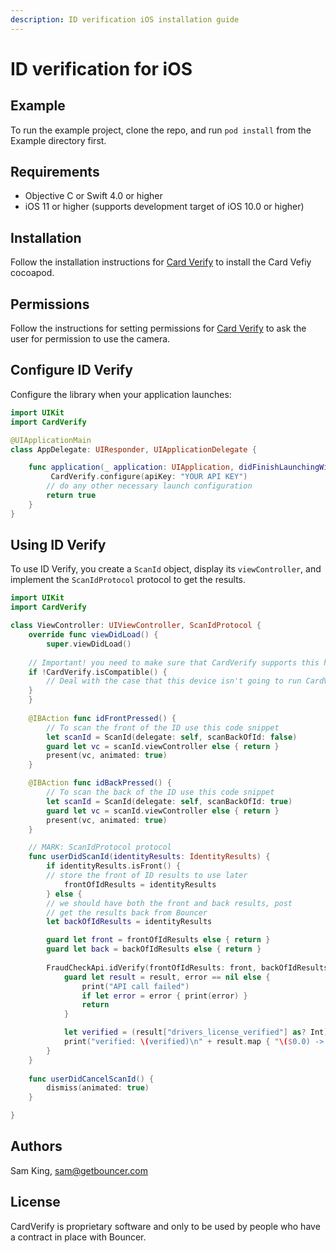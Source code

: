 ```yaml
---
description: ID verification iOS installation guide
---
```


# ID verification for iOS

## Example

To run the example project, clone the repo, and run `pod install` from the Example directory first.

## Requirements

* Objective C or Swift 4.0 or higher
* iOS 11 or higher \(supports development target of iOS 10.0 or higher\)

## Installation

Follow the installation instructions for [Card Verify](../card-verify/ios-integration-guide/) to install the Card Vefiy cocoapod.

## Permissions

Follow the instructions for setting permissions for [Card Verify](../card-verify/ios-integration-guide/) to ask the user for permission to use the camera.

## Configure ID Verify

Configure the library when your application launches:

```swift
import UIKit
import CardVerify

@UIApplicationMain
class AppDelegate: UIResponder, UIApplicationDelegate {

    func application(_ application: UIApplication, didFinishLaunchingWithOptions launchOptions: [UIApplicationLaunchOptionsKey: Any]?) -> Bool {
    	 CardVerify.configure(apiKey: "YOUR API KEY") 
        // do any other necessary launch configuration
        return true
    }
}
```

## Using ID Verify

To use ID Verify, you create a `ScanId` object, display its `viewController`, and implement the `ScanIdProtocol` protocol to get the results.

```swift
import UIKit
import CardVerify

class ViewController: UIViewController, ScanIdProtocol {
    override func viewDidLoad() {
        super.viewDidLoad()
	
	// Important! you need to make sure that CardVerify supports this hardware
	if !CardVerify.isCompatible() {
	    // Deal with the case that this device isn't going to run CardVerify
	}
    }
    
    @IBAction func idFrontPressed() {
    	// To scan the front of the ID use this code snippet
        let scanId = ScanId(delegate: self, scanBackOfId: false)
        guard let vc = scanId.viewController else { return }
        present(vc, animated: true)
    }

    @IBAction func idBackPressed() {
    	// To scan the back of the ID use this code snippet
        let scanId = ScanId(delegate: self, scanBackOfId: true)
        guard let vc = scanId.viewController else { return }
        present(vc, animated: true)
    }

    // MARK: ScanIdProtocol protocol
    func userDidScanId(identityResults: IdentityResults) {
        if identityResults.isFront() {
	    // store the front of ID results to use later
            frontOfIdResults = identityResults
        } else {
	    // we should have both the front and back results, post
	    // get the results back from Bouncer
	    let backOfIdResults = identityResults

	    guard let front = frontOfIdResults else { return }
	    guard let back = backOfIdResults else { return }
        
	    FraudCheckApi.idVerify(frontOfIdResults: front, backOfIdResults: back) { [weak self] result, error in
            guard let result = result, error == nil else {
                print("API call failed")
                if let error = error { print(error) }
                return
            }

            let verified = (result["drivers_license_verified"] as? Int) == 1
            print("verified: \(verified)\n" + result.map { "\($0.0) -> \($0.1)\n" }.joined())
        }
    }
    
    func userDidCancelScanId() {
        dismiss(animated: true)
    }

}
```

## Authors

Sam King, [sam@getbouncer.com](mailto:sam@getbouncer.com)

## License

CardVerify is proprietary software and only to be used by people who have a contract in place with Bouncer.

